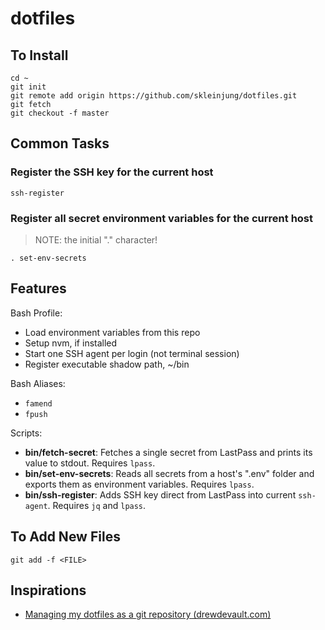 # dotfiles

## To Install

```
cd ~
git init
git remote add origin https://github.com/skleinjung/dotfiles.git
git fetch
git checkout -f master
```

## Common Tasks

### Register the SSH key for the current host

```
ssh-register
```

### Register all secret environment variables for the current host

> NOTE: the initial "." character!

```
. set-env-secrets
```

## Features

Bash Profile:

- Load environment variables from this repo
- Setup nvm, if installed
- Start one SSH agent per login (not terminal session)
- Register executable shadow path, ~/bin

Bash Aliases:

- `famend`
- `fpush`

Scripts:

- **bin/fetch-secret**: Fetches a single secret from LastPass and prints its value to stdout. Requires `lpass`.
- **bin/set-env-secrets**: Reads all secrets from a host's ".env" folder and exports them as environment variables. Requires `lpass`.
- **bin/ssh-register**: Adds SSH key direct from LastPass into current `ssh-agent`. Requires `jq` and `lpass`.

## To Add New Files

```
git add -f <FILE>
```

## Inspirations

- [Managing my dotfiles as a git repository (drewdevault.com)](https://drewdevault.com/2019/12/30/dotfiles.html)

